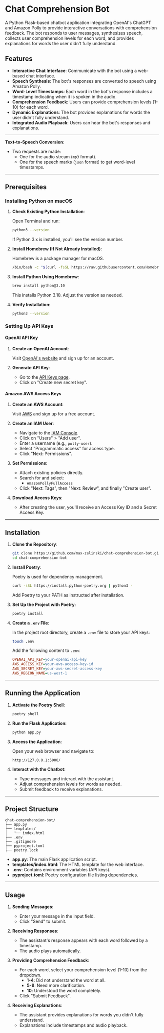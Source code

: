 
# Chat Comprehension Bot

A Python Flask-based chatbot application integrating OpenAI's ChatGPT and Amazon Polly to provide interactive conversations with comprehension feedback. The bot responds to user messages, synthesizes speech, collects user comprehension levels for each word, and provides explanations for words the user didn't fully understand.

## Features

- **Interactive Chat Interface**: Communicate with the bot using a web-based chat interface.
- **Speech Synthesis**: The bot's responses are converted to speech using Amazon Polly.
- **Word-Level Timestamps**: Each word in the bot's response includes a timestamp indicating when it is spoken in the audio.
- **Comprehension Feedback**: Users can provide comprehension levels (1-10) for each word.
- **Dynamic Explanations**: The bot provides explanations for words the user didn't fully understand.
- **Integrated Audio Playback**: Users can hear the bot's responses and explanations.

---

**Text-to-Speech Conversion**:
   - Two requests are made:
     - One for the audio stream (`mp3` format).
     - One for the speech marks (`json` format) to get word-level timestamps.

---

## Prerequisites

### Installing Python on macOS

1. **Check Existing Python Installation**:

   Open Terminal and run:

   ```bash
   python3 --version
   ```

   If Python 3.x is installed, you'll see the version number.

2. **Install Homebrew (If Not Already Installed)**:

   Homebrew is a package manager for macOS.

   ```bash
   /bin/bash -c "$(curl -fsSL https://raw.githubusercontent.com/Homebrew/install/HEAD/install.sh)"
   ```

3. **Install Python Using Homebrew**:

   ```bash
   brew install python@3.10
   ```

   This installs Python 3.10. Adjust the version as needed.

4. **Verify Installation**:

   ```bash
   python3 --version
   ```

### Setting Up API Keys

#### OpenAI API Key

1. **Create an OpenAI Account**:

   Visit [OpenAI's website](https://platform.openai.com/signup/) and sign up for an account.

2. **Generate API Key**:

   - Go to the [API Keys page](https://platform.openai.com/account/api-keys).
   - Click on "Create new secret key".

#### Amazon AWS Access Keys

1. **Create an AWS Account**:

   Visit [AWS](https://aws.amazon.com/) and sign up for a free account.

2. **Create an IAM User**:

   - Navigate to the [IAM Console](https://console.aws.amazon.com/iam/).
   - Click on "Users" > "Add user".
   - Enter a username (e.g., `polly-user`).
   - Select "Programmatic access" for access type.
   - Click "Next: Permissions".

3. **Set Permissions**:

   - Attach existing policies directly.
   - Search for and select:
     - `AmazonPollyFullAccess`
   - Click "Next: Tags", then "Next: Review", and finally "Create user".

4. **Download Access Keys**:

   - After creating the user, you'll receive an Access Key ID and a Secret Access Key.

---

## Installation

1. **Clone the Repository**:

   ```bash
   git clone https://github.com/max-zelinski/chat-comprehension-bot.git
   cd chat-comprehension-bot
   ```

2. **Install Poetry**:

   Poetry is used for dependency management.

   ```bash
   curl -sSL https://install.python-poetry.org | python3 -
   ```

   Add Poetry to your PATH as instructed after installation.

3. **Set Up the Project with Poetry**:

   ```bash
   poetry install
   ```

4. **Create a `.env` File**:

   In the project root directory, create a `.env` file to store your API keys:

   ```bash
   touch .env
   ```

   Add the following content to `.env`:

   ```ini
   OPENAI_API_KEY=your-openai-api-key
   AWS_ACCESS_KEY=your-aws-access-key-id
   AWS_SECRET_KEY=your-aws-secret-access-key
   AWS_REGION_NAME=us-west-1
   ```

---

## Running the Application

1. **Activate the Poetry Shell**:

   ```bash
   poetry shell
   ```

2. **Run the Flask Application**:

   ```bash
   python app.py
   ```

3. **Access the Application**:

   Open your web browser and navigate to:

   ```
   http://127.0.0.1:5000/
   ```

4. **Interact with the Chatbot**:

   - Type messages and interact with the assistant.
   - Adjust comprehension levels for words as needed.
   - Submit feedback to receive explanations.

---

## Project Structure

```
chat-comprehension-bot/
├── app.py
├── templates/
│   └── index.html
├── .env
├── .gitignore
├── pyproject.toml
├── poetry.lock
```

- **app.py**: The main Flask application script.
- **templates/index.html**: The HTML template for the web interface.
- **.env**: Contains environment variables (API keys).
- **pyproject.toml**: Poetry configuration file listing dependencies.

---

## Usage

1. **Sending Messages**:

   - Enter your message in the input field.
   - Click "Send" to submit.

2. **Receiving Responses**:

   - The assistant's response appears with each word followed by a timestamp.
   - The audio plays automatically.

3. **Providing Comprehension Feedback**:

   - For each word, select your comprehension level (1-10) from the dropdown.
     - **1-4**: Did not understand the word at all.
     - **5-9**: Need more clarification.
     - **10**: Understood the word completely.
   - Click "Submit Feedback".

4. **Receiving Explanations**:

   - The assistant provides explanations for words you didn't fully understand.
   - Explanations include timestamps and audio playback.